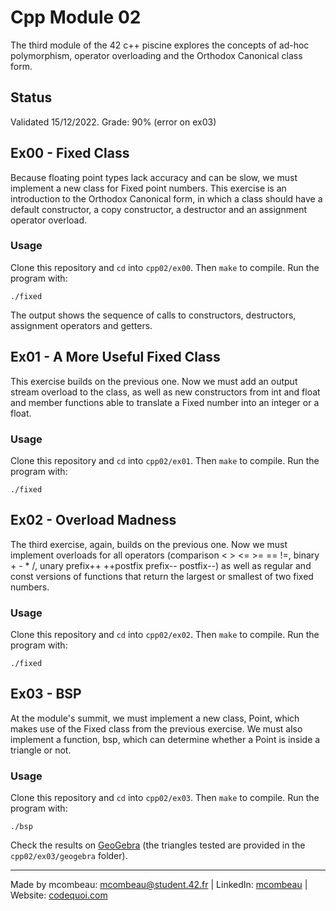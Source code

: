 # Cpp Module 02
The third module of the 42 c++ piscine explores the concepts of ad-hoc polymorphism, operator overloading and the Orthodox Canonical class form.

## Status
Validated 15/12/2022. Grade: 90% (error on ex03)

## Ex00 - Fixed Class
Because floating point types lack accuracy and can be slow, we must implement a new class for Fixed point numbers. This exercise is an introduction to the Orthodox Canonical form, in which a class should have a default constructor, a copy constructor, a destructor and an assignment operator overload.

### Usage
Clone this repository and `cd` into `cpp02/ex00`. Then `make` to compile. Run the program with:

```
./fixed
```

The output shows the sequence of calls to constructors, destructors, assignment operators and getters.

## Ex01 - A More Useful Fixed Class
This exercise builds on the previous one. Now we must add an output stream overload to the class, as well as new constructors from int and float and member functions able to translate a Fixed number into an integer or a float.

### Usage
Clone this repository and `cd` into `cpp02/ex01`. Then `make` to compile. Run the program with:

```
./fixed
```

## Ex02 - Overload Madness
The third exercise, again, builds on the previous one. Now we must implement overloads for all operators (comparison < > <= >= == !=, binary + - * /, unary prefix++ ++postfix prefix-- postfix--) as well as regular and const versions of functions that return the largest or smallest of two fixed numbers.

### Usage
Clone this repository and `cd` into `cpp02/ex02`. Then `make` to compile. Run the program with:

```
./fixed
```

## Ex03 - BSP
At the module's summit, we must implement a new class, Point, which makes use of the Fixed class from the previous exercise. We must also implement a function, bsp, which can determine whether a Point is inside a triangle or not.

### Usage
Clone this repository and `cd` into `cpp02/ex03`. Then `make` to compile. Run the program with:

```
./bsp
```

Check the results on [GeoGebra](https://www.geogebra.org/calculator) (the triangles tested are provided in the `cpp02/ex03/geogebra` folder).

---
Made by mcombeau: mcombeau@student.42.fr | LinkedIn: [mcombeau](https://www.linkedin.com/in/mia-combeau-86653420b/) | Website: [codequoi.com](https://www.codequoi.com)
